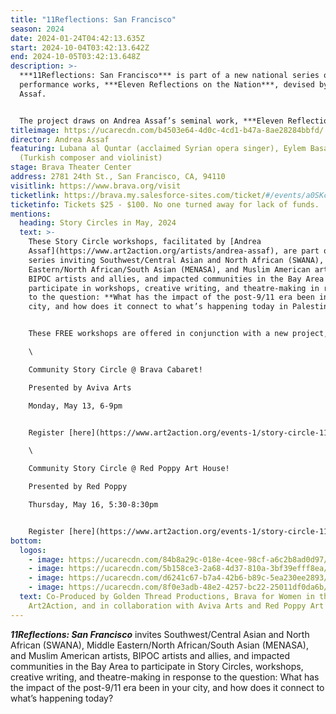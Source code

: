 ```yaml
---
title: "11Reflections: San Francisco"
season: 2024
date: 2024-01-24T04:42:13.635Z
start: 2024-10-04T03:42:13.642Z
end: 2024-10-05T03:42:13.648Z
description: >-
  ***11Reflections: San Francisco*** is part of a new national series of
  performance works, ***Eleven Reflections on the Nation***, devised by Andrea
  Assaf. 


  The project draws on Andrea Assaf’s seminal work, ***Eleven Reflections on September***, an episodic, multimedia performance on Arab American identity, Wars on/of Terror, and “the constant, quiet rain of death / amidst beauty” in a post-9/11 world. In each participating city, the project engages local artists and community members who have been affected by post-9/11 policies to contribute their stories, illuminating our collective experiences since 2001—from the fall of the Twin Towers, to the U.S. wars on Iraq and Afghanistan, to the Muslim Ban, and now to the funding of genocide in Palestine.
titleimage: https://ucarecdn.com/b4503e64-4d0c-4cd1-b47a-8ae28284bbfd/
director: Andrea Assaf
featuring: Lubana al Quntar (acclaimed Syrian opera singer), Eylem Basaldi
  (Turkish composer and violinist)
stage: Brava Theater Center
address: 2781 24th St., San Francisco, CA, 94110
visitlink: https://www.brava.org/visit
ticketlink: https://brava.my.salesforce-sites.com/ticket/#/events/a0SKc000000wkEEMAY
ticketinfo: Tickets $25 - $100. No one turned away for lack of funds.
mentions:
  heading: Story Circles in May, 2024
  text: >-
    These Story Circle workshops, facilitated by [Andrea
    Assaf](https://www.art2action.org/artists/andrea-assaf), are part of a
    series inviting Southwest/Central Asian and North African (SWANA), Middle
    Eastern/North African/South Asian (MENASA), and Muslim American artists,
    BIPOC artists and allies, and impacted communities in the Bay Area to
    participate in workshops, creative writing, and theatre-making in response
    to the question: **What has the impact of the post-9/11 era been in your
    city, and how does it connect to what’s happening today in Palestine?**


    These FREE workshops are offered in conjunction with a new project, **11Reflections: San Francisco**, devised and directed by Andrea Assaf, featuring Syrian vocalist Lubana Al Quntar and Turkish violinist Eylem Basaldi, premiering October 4-5, 2024 at Brava Theatre. This project is the second in a new national series of performance works, [Eleven Reflections on the Nation](https://www.art2action.org/eleven-reflections). In each participating city, the project engages local artists and community members who have been affected by post-9/11 policies to contribute their stories, illuminating our collective experiences since 2001—from the fall of the Twin Towers, to the U.S. wars on Iraq and Afghanistan, to the Muslim Ban, to the funding of genocide in Palestine. \

    \

    Community Story Circle @ Brava Cabaret!

    Presented by Aviva Arts

    Monday, May 13, 6-9pm 


    Register [here](https://www.art2action.org/events-1/story-circle-11reflections-san-francisco-1/form). \

    \

    Community Story Circle @ Red Poppy Art House! 

    Presented by Red Poppy 

    Thursday, May 16, 5:30-8:30pm


    Register [here](https://www.art2action.org/events-1/story-circle-11reflections-san-francisco/form).
bottom:
  logos:
    - image: https://ucarecdn.com/84b8a29c-018e-4cee-98cf-a6c2b8ad0d97/
    - image: https://ucarecdn.com/5b158ce3-2a68-4d37-810a-3bf39efff8ea/
    - image: https://ucarecdn.com/d6241c67-b7a4-42b6-b89c-5ea230ee2893/
    - image: https://ucarecdn.com/8f0e3adb-48e2-4257-bc22-25011df0da6b/
  text: Co-Produced by Golden Thread Productions, Brava for Women in the Arts,
    Art2Action, and in collaboration with Aviva Arts and Red Poppy Art House.
---
```

***11Reflections: San Francisco*** invites Southwest/Central Asian and North African (SWANA), Middle Eastern/North African/South Asian (MENASA), and Muslim American artists, BIPOC artists and allies, and impacted communities in the Bay Area to participate in Story Circles, workshops, creative writing, and theatre-making in response to the question: What has the impact of the post-9/11 era been in your city, and how does it connect to what’s happening today?